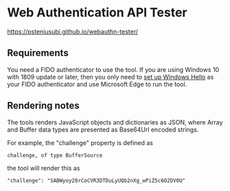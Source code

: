 # Web Authentication API Tester

https://psteniusubi.github.io/webauthn-tester/

## Requirements

You need a FIDO authenticator to use the tool. If you are using Windows 10 with 1809 update or later, 
then you only need to [set up Windows Hello](https://support.microsoft.com/en-us/help/4028017/windows-learn-about-windows-hello-and-set-it-up) as your FIDO authenticator and use Microsoft Edge to run the tool.

## Rendering notes

The tools renders JavaScript objects and dictionaries as JSON, where Array and Buffer data types are presented as Base64Url encoded strings.

For example, the "challenge" property is defined as

```
challenge, of type BufferSource
```

the tool will render this as

```
"challenge": "SABWyoy28rCoCVR3DTDuLyUQb2nXg_wPiZ5c6O2DV0U"
```
